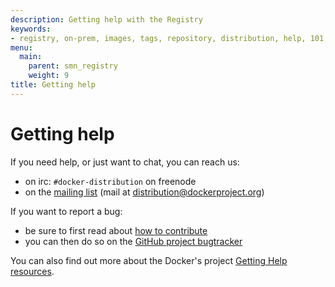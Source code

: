```yaml
---
description: Getting help with the Registry
keywords:
- registry, on-prem, images, tags, repository, distribution, help, 101, TL;DR
menu:
  main:
    parent: smn_registry
    weight: 9
title: Getting help
---
```


# Getting help

If you need help, or just want to chat, you can reach us:

- on irc: `#docker-distribution` on freenode
- on the [mailing list](https://groups.google.com/a/dockerproject.org/forum/#!forum/distribution) (mail at <distribution@dockerproject.org>)

If you want to report a bug:

- be sure to first read about [how to contribute](https://github.com/docker/distribution/blob/master/CONTRIBUTING.md)
- you can then do so on the [GitHub project bugtracker](https://github.com/docker/distribution/issues)

You can also find out more about the Docker's project [Getting Help resources](/opensource/get-help.md).
